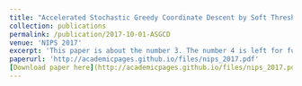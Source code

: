 ```yaml
---
title: "Accelerated Stochastic Greedy Coordinate Descent by Soft Thresholding Projection onto Simplex"
collection: publications
permalink: /publication/2017-10-01-ASGCD
venue: 'NIPS 2017'
excerpt: 'This paper is about the number 3. The number 4 is left for future work.'
paperurl: 'http://academicpages.github.io/files/nips_2017.pdf'
[Download paper here](http://academicpages.github.io/files/nips_2017.pdf)
---
```

